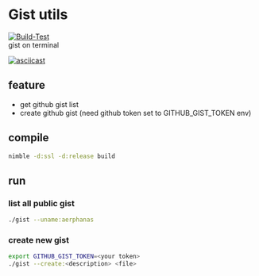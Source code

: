 # Gist utils

[![Build-Test](https://github.com/aerphanas/gist-utils/actions/workflows/main.yml/badge.svg?branch=main)](https://github.com/aerphanas/gist-utils/actions/workflows/main.yml)  
gist on terminal

[![asciicast](https://asciinema.org/a/k28htZzmKwBQx7CAd0l99tyuC.svg)](https://asciinema.org/a/k28htZzmKwBQx7CAd0l99tyuC)

## feature

- get github gist list
- create github gist (need github token set to GITHUB_GIST_TOKEN env)

## compile

``` sh
nimble -d:ssl -d:release build
```

## run

### list all public gist
``` sh
./gist --uname:aerphanas
```

### create new gist
```sh
export GITHUB_GIST_TOKEN=<your token>
./gist --create:<description> <file>
```
